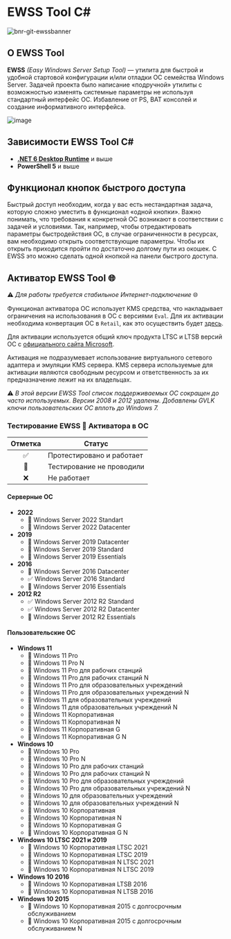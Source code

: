 # EWSS Tool C#

![bnr-git-ewssbanner](https://user-images.githubusercontent.com/31628014/179772956-ea1972aa-4ff8-44d6-8bcb-63b83c567c00.png)

## О EWSS Tool
**EWSS** _(Easy Windows Server Setup Tool)_ — утилита для быстрой и удобной стартовой конфигурации и/или отладки ОС семейства Windows Server. Задачей проекта было написание «подручной» утилиты с возможностью изменять системные параметры не используя стандартный интерфейс ОС. Избавление от PS, BAT консолей и создание информативного интерфейса.


![image](https://user-images.githubusercontent.com/31628014/183946613-eb792a0b-76a5-46de-ac52-1fe19bf53e7d.png)


## Зависимости EWSS Tool C#

- [**.NET 6 Desktop Runtime**](https://dotnet.microsoft.com/en-us/download/dotnet/6.0) и выше
- **PowerShell 5** и выше

## Функционал кнопок быстрого доступа


Быстрый доступ необходим, когда у вас есть нестандартная задача, которую сложно уместить в функционал «одной кнопки». Важно понимать, что требования к конкретной ОС возникают в соответствии с задачей и условиями. Так, например, чтобы отредактировать параметры быстродействия ОС, в случае ограниченности в ресурсах, вам необходимо открыть соответствующие параметры. Чтобы их открыть приходится пройти по достаточно долгому пути из окошек. С EWSS это можно сделать одной кнопкой на панели быстрого доступа.


## Активатор EWSS Tool 🌐

⚠️ _Для работы требуется стабильное Интернет-подключение_ 🌐

Функционал активатора ОС использует KMS средства, что накладывает ограничения на использования в ОС с версиями `Eval`. Для их активации необходима конвертация ОС в `Retail`, как это осуществить будет [здесь](https://docs.microsoft.com/en-us/answers/questions/219734/how-to-convert-windows-server-2019-datacenter-eval.html).

Для активации используется общий ключ продукта LTSC и LTSB версий ОС с [официального сайта Microsoft](https://docs.microsoft.com/en-us/windows-server/get-started/kms-client-activation-keys#windows-server-ltscltsb-versions). 

Активация не подразумевает использование виртуального сетевого адаптера и эмуляции KMS сервера. KMS сервера используемые для активации являются свободным ресурсом и ответственность за их предназначение лежит на их владельцах.

⚠️ _В этой версии EWSS Tool список поддерживаемых ОС сокращен до часто используемых. Версии 2008 и 2012 удалены. Добавлены GVLK ключи пользовательских ОС вплоть до Windows 7._

### Тестирование EWSS 🔑 Активатора в ОС
| Отметка               | Статус                    |
|:---------------------:|---------------------------|
| :white_check_mark:    | Протестировано и работает |
| :black_square_button: | Тестирование не проводили |
| :x:                   | Не работает               |

#### Серверные ОС

  - **2022**
    - :black_square_button: Windows Server 2022 Standart
    - :black_square_button: Windows Server 2022 Datacenter
  - **2019**
    - :black_square_button: Windows Server 2019 Datacenter
    - :black_square_button: Windows Server 2019 Standard
    - :black_square_button: Windows Server 2019 Essentials
  - **2016**
    - :black_square_button: Windows Server 2016 Datacenter
    - :white_check_mark: Windows Server 2016 Standard
    - :black_square_button: Windows Server 2016 Essentials
  - **2012 R2**
    - :white_check_mark: Windows Server 2012 R2 Standard
    - :white_check_mark: Windows Server 2012 R2 Datacenter
    - :black_square_button: Windows Server 2012 R2 Essentials

#### Пользовательские ОС

  - **Windows 11**
    - :black_square_button: Windows 11 Pro
    - :black_square_button: Windows 11 Pro N
    - :black_square_button: Windows 11 Pro для рабочих станций
    - :black_square_button: Windows 11 Pro для рабочих станций N
    - :black_square_button: Windows 11 Pro для образовательных учреждений
    - :black_square_button: Windows 11 Pro для образовательных учреждений N
    - :black_square_button: Windows 11 для образовательных учреждений
    - :black_square_button: Windows 11 для образовательных учреждений N
    - :black_square_button: Windows 11 Корпоративная
    - :black_square_button: Windows 11 Корпоративная N
    - :black_square_button: Windows 11 Корпоративная G
    - :black_square_button: Windows 11 Корпоративная G N
  - **Windows 10**
    - :black_square_button: Windows 10 Pro
    - :black_square_button: Windows 10 Pro N
    - :black_square_button: Windows 10 Pro для рабочих станций
    - :black_square_button: Windows 10 Pro для рабочих станций N
    - :black_square_button: Windows 10 Pro для образовательных учреждений
    - :black_square_button: Windows 10 Pro для образовательных учреждений N
    - :black_square_button: Windows 10 для образовательных учреждений
    - :black_square_button: Windows 10 для образовательных учреждений N
    - :black_square_button: Windows 10 Корпоративная
    - :black_square_button: Windows 10 Корпоративная N
    - :black_square_button: Windows 10 Корпоративная G
    - :black_square_button: Windows 10 Корпоративная G N
  - **Windows 10 LTSC 2021 и 2019**
    - :black_square_button: Windows 10 Корпоративная LTSC 2021
    - :black_square_button: Windows 10 Корпоративная LTSC 2019
    - :black_square_button: Windows 10 Корпоративная N LTSC 2021
    - :black_square_button: Windows 10 Корпоративная N LTSC 2019
  - **Windows 10 2016**
    - :black_square_button: Windows 10 Корпоративная LTSB 2016
    - :black_square_button: Windows 10 Корпоративная N LTSB 2016
  - **Windows 10 2015**
    - :black_square_button: Windows 10 Корпоративная 2015 с долгосрочным обслуживанием
    - :black_square_button: Windows 10 Корпоративная 2015 с долгосрочным обслуживанием N
    
 
